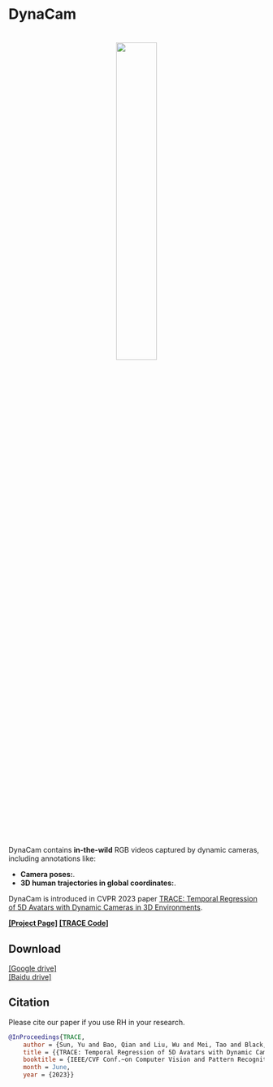 # DynaCam

<h1 align="center"> 
  <img src="assets/DynaCam_logo.png" width="40%" />
</h1>

DynaCam contains **in-the-wild** RGB videos captured by dynamic cameras, including annotations like:  
 - **Camera poses:**.  
 - **3D human trajectories in global coordinates:**.  

DynaCam is introduced in CVPR 2023 paper [TRACE: Temporal Regression of 5D Avatars with Dynamic Cameras in 3D Environments]().

 **[[Project Page]](https://www.yusun.work/TRACE/TRACE.html) [[TRACE Code]](https://github.com/Arthur151/ROMP)**

## Download

[[Google drive]]()   
[[Baidu drive]]()  

## Citation
Please cite our paper if you use RH in your research. 
```bibtex
@InProceedings{TRACE,
    author = {Sun, Yu and Bao, Qian and Liu, Wu and Mei, Tao and Black, Michael J.},
    title = {{TRACE: Temporal Regression of 5D Avatars with Dynamic Cameras in 3D Environments}}, 
    booktitle = {IEEE/CVF Conf.~on Computer Vision and Pattern Recognition (CVPR)}, 
    month = June, 
    year = {2023}}
```